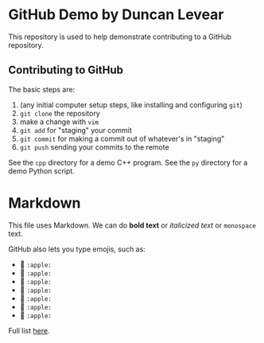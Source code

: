# GitHub Demo by Duncan Levear

This repository is used to help demonstrate contributing to a GitHub repository. 

## Contributing to GitHub
The basic steps are:

1. (any initial computer setup steps, like installing and configuring `git`)
1. `git clone` the repository
1. make a change with `vim`
1. `git add` for "staging" your commit
1. `git commit` for making a commit out of whatever's in "staging"
1. `git push` sending your commits to the remote

See the `cpp` directory for a demo C++ program. See the `py` directory for a demo Python script.

# Markdown
This file uses Markdown. We can do **bold text** or *italicized text* or `monospace` text.

GitHub also lets you type emojis, such as: 

- :apple: `:apple:`
- :apple: `:apple:`
- :apple: `:apple:`
- :apple: `:apple:`
- :apple: `:apple:`
- :apple: `:apple:`
- :apple: `:apple:`

Full list [here](https://gist.github.com/rxaviers/7360908).
